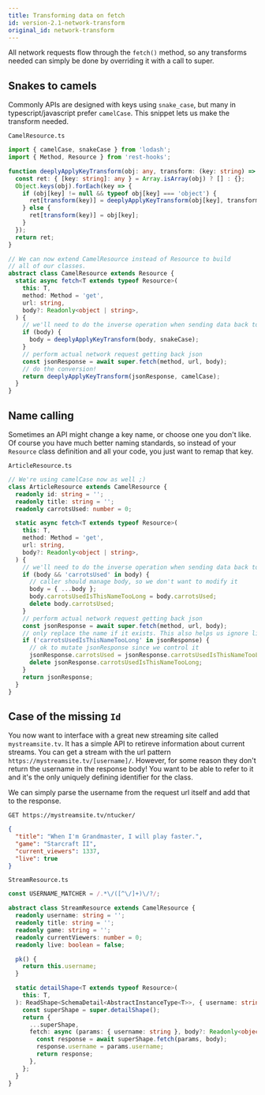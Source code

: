 ```yaml
---
title: Transforming data on fetch
id: version-2.1-network-transform
original_id: network-transform
---
```


All network requests flow through the `fetch()` method, so any transforms needed can simply
be done by overriding it with a call to super.

## Snakes to camels

Commonly APIs are designed with keys using `snake_case`, but many in typescript/javascript
prefer `camelCase`. This snippet lets us make the transform needed.

`CamelResource.ts`

```typescript
import { camelCase, snakeCase } from 'lodash';
import { Method, Resource } from 'rest-hooks';

function deeplyApplyKeyTransform(obj: any, transform: (key: string) => string) {
  const ret: { [key: string]: any } = Array.isArray(obj) ? [] : {};
  Object.keys(obj).forEach(key => {
    if (obj[key] != null && typeof obj[key] === 'object') {
      ret[transform(key)] = deeplyApplyKeyTransform(obj[key], transform);
    } else {
      ret[transform(key)] = obj[key];
    }
  });
  return ret;
}

// We can now extend CamelResource instead of Resource to build
// all of our classes.
abstract class CamelResource extends Resource {
  static async fetch<T extends typeof Resource>(
    this: T,
    method: Method = 'get',
    url: string,
    body?: Readonly<object | string>,
  ) {
    // we'll need to do the inverse operation when sending data back to the server
    if (body) {
      body = deeplyApplyKeyTransform(body, snakeCase);
    }
    // perform actual network request getting back json
    const jsonResponse = await super.fetch(method, url, body);
    // do the conversion!
    return deeplyApplyKeyTransform(jsonResponse, camelCase);
  }
}
```

## Name calling

Sometimes an API might change a key name, or choose one you don't like. Of course
you have much better naming standards, so instead of your `Resource` class definition
and all your code, you just want to remap that key.

`ArticleResource.ts`

```typescript
// We're using camelCase now as well ;)
class ArticleResource extends CamelResource {
  readonly id: string = '';
  readonly title: string = '';
  readonly carrotsUsed: number = 0;

  static async fetch<T extends typeof Resource>(
    this: T,
    method: Method = 'get',
    url: string,
    body?: Readonly<object | string>,
  ) {
    // we'll need to do the inverse operation when sending data back to the server
    if (body && 'carrotsUsed' in body) {
      // caller should manage body, so we don't want to modify it
      body = { ...body };
      body.carrotsUsedIsThisNameTooLong = body.carrotsUsed;
      delete body.carrotsUsed;
    }
    // perform actual network request getting back json
    const jsonResponse = await super.fetch(method, url, body);
    // only replace the name if it exists. This also helps us ignore list responses.
    if ('carrotsUsedIsThisNameTooLong' in jsonResponse) {
      // ok to mutate jsonResponse since we control it
      jsonResponse.carrotsUsed = jsonResponse.carrotsUsedIsThisNameTooLong;
      delete jsonResponse.carrotsUsedIsThisNameTooLong;
    }
    return jsonResponse;
  }
}
```

## Case of the missing `Id`

You now want to interface with a great new streaming site called `mystreamsite.tv`. It has
a simple API to retireve information about current streams. You can get a stream with the
url pattern `https://mystreamsite.tv/[username]/`. However, for some reason they don't
return the username in the response body! You want to be able to refer to it and it's
the only uniquely defining identifier for the class.

We can simply parse the username from the request url itself and add that to the
response.

`GET https://mystreamsite.tv/ntucker/`

```json
{
  "title": "When I'm Grandmaster, I will play faster.",
  "game": "Starcraft II",
  "current_viewers": 1337,
  "live": true
}
```

`StreamResource.ts`

```typescript
const USERNAME_MATCHER = /.*\/([^\/]+)\/?/;

abstract class StreamResource extends CamelResource {
  readonly username: string = '';
  readonly title: string = '';
  readonly game: string = '';
  readonly currentViewers: number = 0;
  readonly live: boolean = false;

  pk() {
    return this.username;
  }

  static detailShape<T extends typeof Resource>(
    this: T,
  ): ReadShape<SchemaDetail<AbstractInstanceType<T>>, { username: string }> {
    const superShape = super.detailShape();
    return {
      ...superShape,
      fetch: async (params: { username: string }, body?: Readonly<object | string>) => {
        const response = await superShape.fetch(params, body);
        response.username = params.username;
        return response;
      },
    };
  }
}
```

